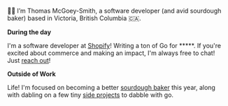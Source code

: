 👋🏻 I’m Thomas McGoey-Smith, a software developer (and avid sourdough baker) based in Victoria, British Columbia 🇨🇦.


**During the day**

I'm a software developer at [Shopify](https://shopify.com)! Writing a ton of Go for *****. If you're excited about commerce and making an impact, I'm always free to chat! Just [reach out](mailto:thomas@sourdough.dev)!

**Outside of Work**

Life! I'm focused on becoming a better [sourdough baker](https://instagram.com/sourdough.dev) this year, along with dabling on a few tiny [side projects](https://overridebot.com) to dabble with go.
